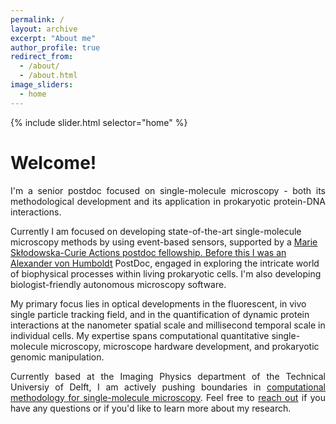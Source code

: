 ```yaml
---
permalink: /
layout: archive
excerpt: "About me"
author_profile: true
redirect_from:
  - /about/
  - /about.html
image_sliders:
  - home
---
```

<body align="left">
<!--<img src='/images/mainHeader.png' style='width: 40%'>-->

{% include slider.html selector="home" %}
<br>
<h1>Welcome!</h1>

<p align= "justify">
I'm a senior postdoc focused on single-molecule microscopy - both its methodological development and its application in prokaryotic protein-DNA interactions.

Currently I am focused on developing state-of-the-art single-molecule microscopy methods by using event-based sensors, supported by a <u><a href="https://marie-sklodowska-curie-actions.ec.europa.eu/">Marie Skłodowska-Curie Actions postdoc fellowship</u>. Before this I was an <u><a href="https://www.humboldt-foundation.de/en/">Alexander von Humboldt</a></u> PostDoc, engaged in exploring the intricate world of biophysical processes within living prokaryotic cells. I'm also developing biologist-friendly autonomous microscopy software.

My primary focus lies in optical developments in the fluorescent, in vivo single particle tracking field, and in the quantification of dynamic protein interactions at the nanometer spatial scale and millisecond temporal scale in individual cells. My expertise spans computational quantitative single-molecule microscopy, microscope hardware development, and prokaryotic genomic manipulation.

</p>
<p align= "justify">
Currently based at the Imaging Physics department of the Technical Universiy of Delft, I am actively pushing boundaries in <u><a href="https://kjamartens.github.io//software/">computational methodology for single-molecule microscopy</a></u>. Feel free to <u><a href="https://kjamartens.github.io//contact/">reach out</a></u> if you have any questions or if you'd like to learn more about my research.
</p>
